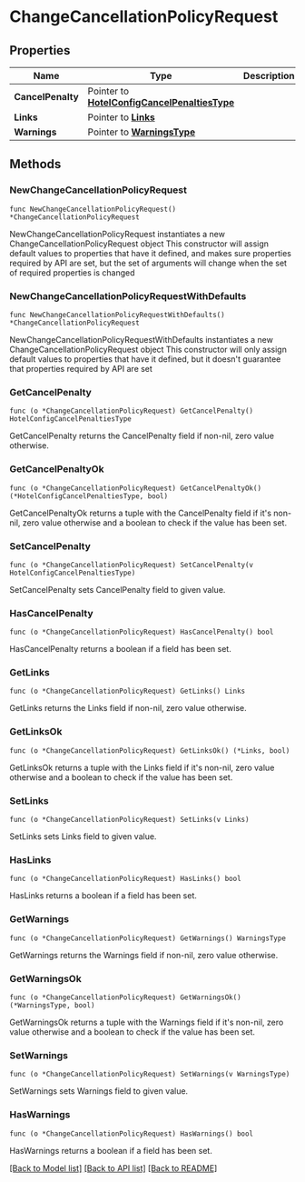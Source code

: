 # ChangeCancellationPolicyRequest

## Properties

Name | Type | Description | Notes
------------ | ------------- | ------------- | -------------
**CancelPenalty** | Pointer to [**HotelConfigCancelPenaltiesType**](HotelConfigCancelPenaltiesType.md) |  | [optional] 
**Links** | Pointer to [**Links**](Links.md) |  | [optional] 
**Warnings** | Pointer to [**WarningsType**](WarningsType.md) |  | [optional] 

## Methods

### NewChangeCancellationPolicyRequest

`func NewChangeCancellationPolicyRequest() *ChangeCancellationPolicyRequest`

NewChangeCancellationPolicyRequest instantiates a new ChangeCancellationPolicyRequest object
This constructor will assign default values to properties that have it defined,
and makes sure properties required by API are set, but the set of arguments
will change when the set of required properties is changed

### NewChangeCancellationPolicyRequestWithDefaults

`func NewChangeCancellationPolicyRequestWithDefaults() *ChangeCancellationPolicyRequest`

NewChangeCancellationPolicyRequestWithDefaults instantiates a new ChangeCancellationPolicyRequest object
This constructor will only assign default values to properties that have it defined,
but it doesn't guarantee that properties required by API are set

### GetCancelPenalty

`func (o *ChangeCancellationPolicyRequest) GetCancelPenalty() HotelConfigCancelPenaltiesType`

GetCancelPenalty returns the CancelPenalty field if non-nil, zero value otherwise.

### GetCancelPenaltyOk

`func (o *ChangeCancellationPolicyRequest) GetCancelPenaltyOk() (*HotelConfigCancelPenaltiesType, bool)`

GetCancelPenaltyOk returns a tuple with the CancelPenalty field if it's non-nil, zero value otherwise
and a boolean to check if the value has been set.

### SetCancelPenalty

`func (o *ChangeCancellationPolicyRequest) SetCancelPenalty(v HotelConfigCancelPenaltiesType)`

SetCancelPenalty sets CancelPenalty field to given value.

### HasCancelPenalty

`func (o *ChangeCancellationPolicyRequest) HasCancelPenalty() bool`

HasCancelPenalty returns a boolean if a field has been set.

### GetLinks

`func (o *ChangeCancellationPolicyRequest) GetLinks() Links`

GetLinks returns the Links field if non-nil, zero value otherwise.

### GetLinksOk

`func (o *ChangeCancellationPolicyRequest) GetLinksOk() (*Links, bool)`

GetLinksOk returns a tuple with the Links field if it's non-nil, zero value otherwise
and a boolean to check if the value has been set.

### SetLinks

`func (o *ChangeCancellationPolicyRequest) SetLinks(v Links)`

SetLinks sets Links field to given value.

### HasLinks

`func (o *ChangeCancellationPolicyRequest) HasLinks() bool`

HasLinks returns a boolean if a field has been set.

### GetWarnings

`func (o *ChangeCancellationPolicyRequest) GetWarnings() WarningsType`

GetWarnings returns the Warnings field if non-nil, zero value otherwise.

### GetWarningsOk

`func (o *ChangeCancellationPolicyRequest) GetWarningsOk() (*WarningsType, bool)`

GetWarningsOk returns a tuple with the Warnings field if it's non-nil, zero value otherwise
and a boolean to check if the value has been set.

### SetWarnings

`func (o *ChangeCancellationPolicyRequest) SetWarnings(v WarningsType)`

SetWarnings sets Warnings field to given value.

### HasWarnings

`func (o *ChangeCancellationPolicyRequest) HasWarnings() bool`

HasWarnings returns a boolean if a field has been set.


[[Back to Model list]](../README.md#documentation-for-models) [[Back to API list]](../README.md#documentation-for-api-endpoints) [[Back to README]](../README.md)


